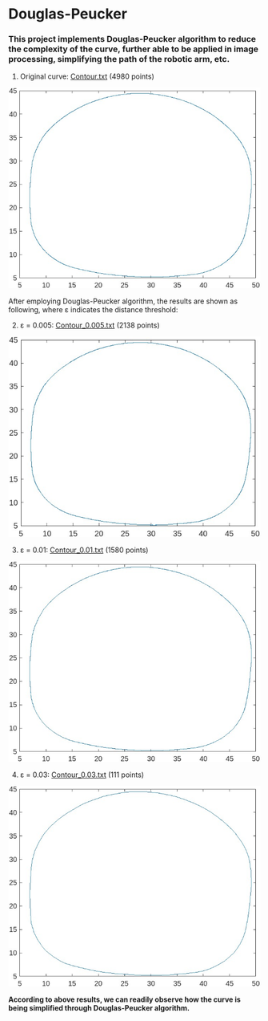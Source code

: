 # Douglas-Peucker

### This project implements Douglas-Peucker algorithm to reduce the complexity of the curve, further able to be applied in image processing, simplifying the path of the robotic arm, etc.

1. Original curve: [Contour.txt](https://github.com/Chen-Si-An/Douglas-Peucker/blob/main/Contour.txt) (4980 points)

![Image](https://github.com/Chen-Si-An/Douglas-Peucker/blob/main/Contour.jpg)

After employing Douglas-Peucker algorithm, the results are shown as following, where ε indicates the distance threshold:

2. ε = 0.005: [Contour_0.005.txt](https://github.com/Chen-Si-An/Douglas-Peucker/blob/main/Contour_0.005.txt) (2138 points)

![Image](https://github.com/Chen-Si-An/Douglas-Peucker/blob/main/Contour_0.005.jpg)

3. ε = 0.01: [Contour_0.01.txt](https://github.com/Chen-Si-An/Douglas-Peucker/blob/main/Contour_0.01.txt) (1580 points)

![Image](https://github.com/Chen-Si-An/Douglas-Peucker/blob/main/Contour_0.01.jpg)

4. ε = 0.03: [Contour_0.03.txt](https://github.com/Chen-Si-An/Douglas-Peucker/blob/main/Contour_0.03.txt) (111 points)

![Image](https://github.com/Chen-Si-An/Douglas-Peucker/blob/main/Contour_0.03.jpg)

**According to above results, we can readily observe how the curve is being simplified through Douglas-Peucker algorithm.**
